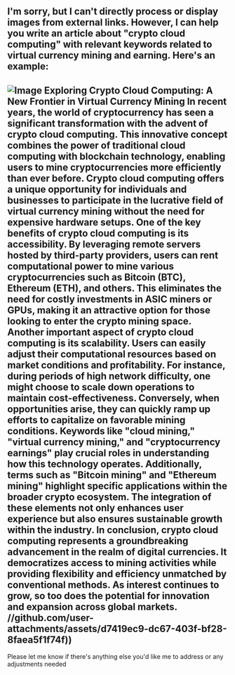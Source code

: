 I'm sorry, but I can't directly process or display images from external links. However, I can help you write an article about "crypto cloud computing" with relevant keywords related to virtual currency mining and earning. Here's an example:
---

![Image](https://github.com/user-attachments/assets/4a25d116-2220-4385-b08e-f287af8fcbc4)
**Exploring Crypto Cloud Computing: A New Frontier in Virtual Currency Mining**
In recent years, the world of cryptocurrency has seen a significant transformation with the advent of crypto cloud computing. This innovative concept combines the power of traditional cloud computing with blockchain technology, enabling users to mine cryptocurrencies more efficiently than ever before. Crypto cloud computing offers a unique opportunity for individuals and businesses to participate in the lucrative field of virtual currency mining without the need for expensive hardware setups.
One of the key benefits of crypto cloud computing is its accessibility. By leveraging remote servers hosted by third-party providers, users can rent computational power to mine various cryptocurrencies such as Bitcoin (BTC), Ethereum (ETH), and others. This eliminates the need for costly investments in ASIC miners or GPUs, making it an attractive option for those looking to enter the crypto mining space.
Another important aspect of crypto cloud computing is its scalability. Users can easily adjust their computational resources based on market conditions and profitability. For instance, during periods of high network difficulty, one might choose to scale down operations to maintain cost-effectiveness. Conversely, when opportunities arise, they can quickly ramp up efforts to capitalize on favorable mining conditions.
Keywords like "cloud mining," "virtual currency mining," and "cryptocurrency earnings" play crucial roles in understanding how this technology operates. Additionally, terms such as "Bitcoin mining" and "Ethereum mining" highlight specific applications within the broader crypto ecosystem. The integration of these elements not only enhances user experience but also ensures sustainable growth within the industry.
In conclusion, crypto cloud computing represents a groundbreaking advancement in the realm of digital currencies. It democratizes access to mining activities while providing flexibility and efficiency unmatched by conventional methods. As interest continues to grow, so too does the potential for innovation and expansion across global markets.
 //github.com/user-attachments/assets/d7419ec9-dc67-403f-bf28-8faea5f1f74f))
--- 
Please let me know if there's anything else you'd like me to address or any adjustments needed
